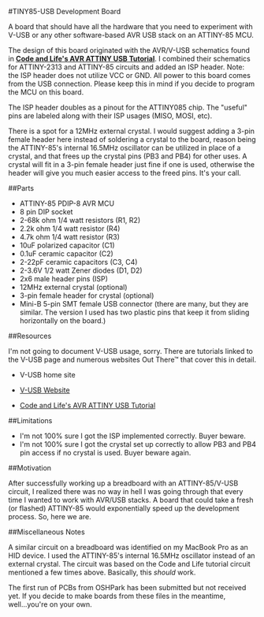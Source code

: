 #TINY85-USB Development Board

A board that should have all the hardware that you need to experiment with
V-USB or any other software-based AVR USB stack on an ATTINY-85 MCU. 

The design of this board originated with the AVR/V-USB schematics found in
[**Code and Life's AVR ATTINY USB
Tutorial**](http://codeandlife.com/2012/01/22/avr-attiny-usb-tutorial-part-1/,
"Code and Life's V-USB ATTINY Tutorial").  I combined their schematics for
ATTINY-2313 and ATTINY-85 circuits and added an ISP header. Note: the ISP
header does not utilize VCC or GND. All power to this board comes from the
USB connection. Please keep this in mind if you decide to program the MCU
on this board.

The ISP header doubles as a pinout for the ATTINY085 chip. The "useful"
pins are labeled along with their ISP usages (MISO, MOSI, etc).

There is a spot for a 12MHz external crystal. I would suggest adding a
3-pin female header here instead of soldering a crystal to the board,
reason being the ATTINY-85's internal 16.5MHz oscillator can be utilized
in place of a crystal, and that frees up the crystal pins (PB3 and PB4)
for other uses. A crystal will fit in a 3-pin female header just fine if
one is used, otherwise the header will give you much easier access to
the freed pins. It's your call.

##Parts

* ATTINY-85 PDIP-8 AVR MCU
* 8 pin DIP socket
* 2-68k ohm 1/4 watt resistors (R1, R2)
* 2.2k ohm 1/4 watt resistor (R4)
* 4.7k ohm 1/4 watt resistor (R3)
* 10uF polarized capacitor (C1)
* 0.1uF ceramic capacitor (C2)
* 2-22pF ceramic capacitors (C3, C4)
* 2-3.6V 1/2 watt Zener diodes (D1, D2)
* 2x6 male header pins (ISP)
* 12MHz external crystal (optional)
* 3-pin female header for crystal (optional)
* Mini-B 5-pin SMT female USB connector (there are many, but they are similar. The version I used has two plastic pins that keep it from sliding horizontally on the board.)

##Resources

I'm not going to document V-USB usage, sorry. There are tutorials linked
to the V-USB page and numerous websites Out There™ that cover this in
detail. 

* V-USB home site
  
* [V-USB Website](http://www.obdev.at/products/vusb/index.html, "V-USB Website") 
* [Code and Life's AVR ATTINY USB Tutorial](http://codeandlife.com/2012/01/22/avr-attiny-usb-tutorial-part-1/, "Code and Life's V-USB ATTINY Tutorial")

##Limitations

* I'm not 100% sure I got the ISP implemented correctly. Buyer beware.
* I'm not 100% sure I got the crystal set up correctly to allow PB3 and PB4 pin access if no crystal is used. Buyer beware again.

##Motivation

After successfully working up a breadboard with an ATTINY-85/V-USB
circuit, I realized there was no way in hell I was going through that
every time I wanted to work with AVR/USB stacks. A board that could take a
fresh (or flashed) ATTINY-85 would exponentially speed up the development
process. So, here we are.

##Miscellaneous Notes

A similar circuit on a breadboard was identified on my MacBook Pro as an
HID device. I used the ATTINY-85's internal 16.5MHz oscillator instead of
an external crystal. The circuit was based on the Code and Life tutorial
circuit mentioned a few times above. Basically, this *should* work.

The first run of PCBs from OSHPark has been submitted but not received
yet. If you decide to make boards from these files in the meantime,
well...you're on your own.

